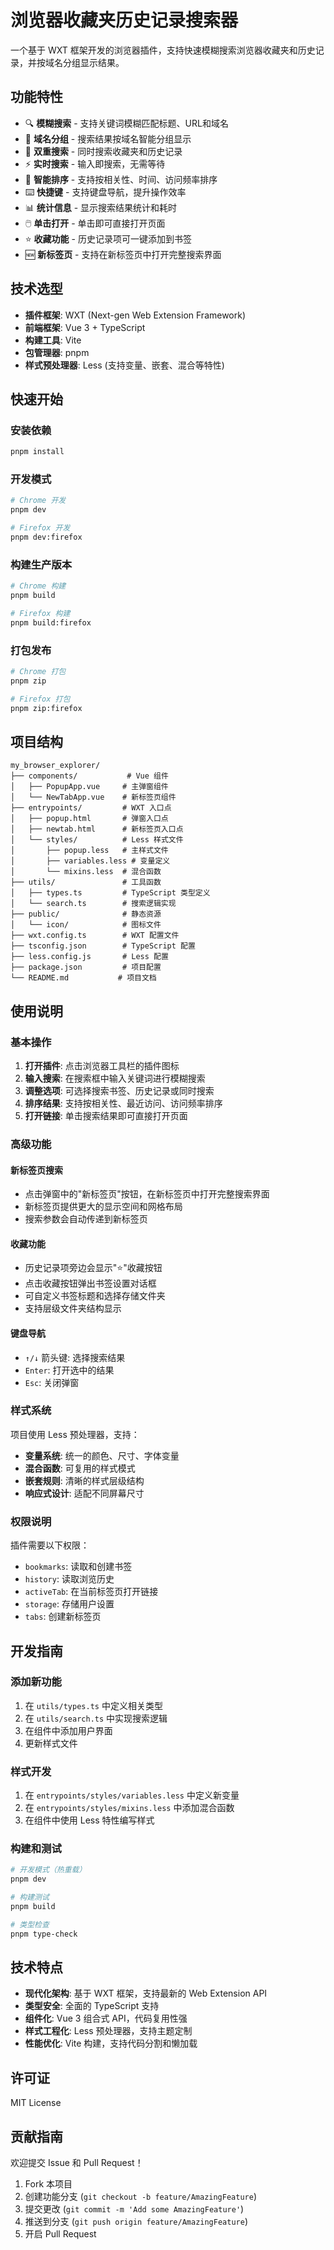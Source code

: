 # 浏览器收藏夹历史记录搜索器

一个基于 WXT 框架开发的浏览器插件，支持快速模糊搜索浏览器收藏夹和历史记录，并按域名分组显示结果。

## 功能特性

- 🔍 **模糊搜索** - 支持关键词模糊匹配标题、URL和域名
- 📁 **域名分组** - 搜索结果按域名智能分组显示
- 🔖 **双重搜索** - 同时搜索收藏夹和历史记录
- ⚡ **实时搜索** - 输入即搜索，无需等待
- 🎯 **智能排序** - 支持按相关性、时间、访问频率排序
- ⌨️ **快捷键** - 支持键盘导航，提升操作效率
- 📊 **统计信息** - 显示搜索结果统计和耗时
- 🖱️ **单击打开** - 单击即可直接打开页面
- ⭐ **收藏功能** - 历史记录项可一键添加到书签
- 🆕 **新标签页** - 支持在新标签页中打开完整搜索界面

## 技术选型

- **插件框架**: WXT (Next-gen Web Extension Framework)
- **前端框架**: Vue 3 + TypeScript
- **构建工具**: Vite
- **包管理器**: pnpm
- **样式预处理器**: Less (支持变量、嵌套、混合等特性)

## 快速开始

### 安装依赖

```bash
pnpm install
```

### 开发模式

```bash
# Chrome 开发
pnpm dev

# Firefox 开发
pnpm dev:firefox
```

### 构建生产版本

```bash
# Chrome 构建
pnpm build

# Firefox 构建
pnpm build:firefox
```

### 打包发布

```bash
# Chrome 打包
pnpm zip

# Firefox 打包
pnpm zip:firefox
```

## 项目结构

```
my_browser_explorer/
├── components/           # Vue 组件
│   ├── PopupApp.vue     # 主弹窗组件
│   └── NewTabApp.vue    # 新标签页组件
├── entrypoints/         # WXT 入口点
│   ├── popup.html       # 弹窗入口点
│   ├── newtab.html      # 新标签页入口点
│   └── styles/          # Less 样式文件
│       ├── popup.less   # 主样式文件
│       ├── variables.less # 变量定义
│       └── mixins.less  # 混合函数
├── utils/               # 工具函数
│   ├── types.ts         # TypeScript 类型定义
│   └── search.ts        # 搜索逻辑实现
├── public/              # 静态资源
│   └── icon/            # 图标文件
├── wxt.config.ts        # WXT 配置文件
├── tsconfig.json        # TypeScript 配置
├── less.config.js       # Less 配置
├── package.json         # 项目配置
└── README.md           # 项目文档
```

## 使用说明

### 基本操作

1. **打开插件**: 点击浏览器工具栏的插件图标
2. **输入搜索**: 在搜索框中输入关键词进行模糊搜索
3. **调整选项**: 可选择搜索书签、历史记录或同时搜索
4. **排序结果**: 支持按相关性、最近访问、访问频率排序
5. **打开链接**: 单击搜索结果即可直接打开页面

### 高级功能

#### 新标签页搜索
- 点击弹窗中的"新标签页"按钮，在新标签页中打开完整搜索界面
- 新标签页提供更大的显示空间和网格布局
- 搜索参数会自动传递到新标签页

#### 收藏功能
- 历史记录项旁边会显示"⭐"收藏按钮
- 点击收藏按钮弹出书签设置对话框
- 可自定义书签标题和选择存储文件夹
- 支持层级文件夹结构显示

#### 键盘导航
- `↑/↓` 箭头键: 选择搜索结果
- `Enter`: 打开选中的结果
- `Esc`: 关闭弹窗

### 样式系统

项目使用 Less 预处理器，支持：

- **变量系统**: 统一的颜色、尺寸、字体变量
- **混合函数**: 可复用的样式模式
- **嵌套规则**: 清晰的样式层级结构
- **响应式设计**: 适配不同屏幕尺寸

### 权限说明

插件需要以下权限：
- `bookmarks`: 读取和创建书签
- `history`: 读取浏览历史
- `activeTab`: 在当前标签页打开链接
- `storage`: 存储用户设置
- `tabs`: 创建新标签页

## 开发指南

### 添加新功能

1. 在 `utils/types.ts` 中定义相关类型
2. 在 `utils/search.ts` 中实现搜索逻辑
3. 在组件中添加用户界面
4. 更新样式文件

### 样式开发

1. 在 `entrypoints/styles/variables.less` 中定义新变量
2. 在 `entrypoints/styles/mixins.less` 中添加混合函数
3. 在组件中使用 Less 特性编写样式

### 构建和测试

```bash
# 开发模式（热重载）
pnpm dev

# 构建测试
pnpm build

# 类型检查
pnpm type-check
```

## 技术特点

- **现代化架构**: 基于 WXT 框架，支持最新的 Web Extension API
- **类型安全**: 全面的 TypeScript 支持
- **组件化**: Vue 3 组合式 API，代码复用性强
- **样式工程化**: Less 预处理器，支持主题定制
- **性能优化**: Vite 构建，支持代码分割和懒加载

## 许可证

MIT License

## 贡献指南

欢迎提交 Issue 和 Pull Request！

1. Fork 本项目
2. 创建功能分支 (`git checkout -b feature/AmazingFeature`)
3. 提交更改 (`git commit -m 'Add some AmazingFeature'`)
4. 推送到分支 (`git push origin feature/AmazingFeature`)
5. 开启 Pull Request